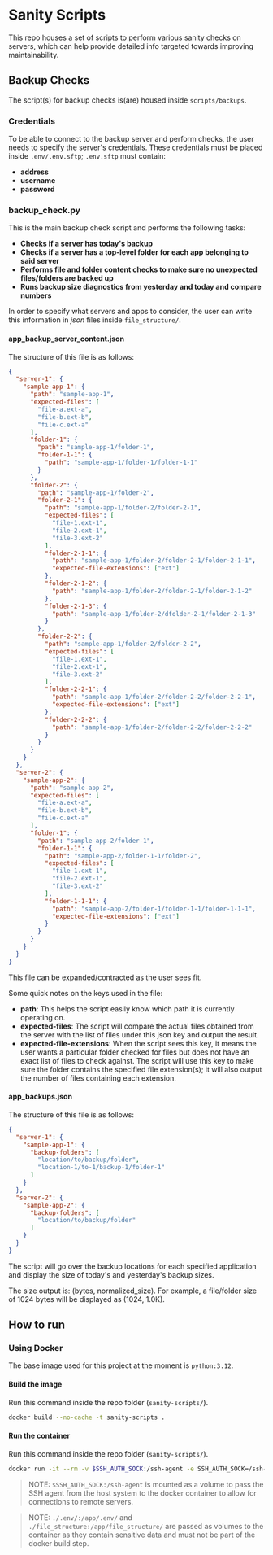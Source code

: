 # Sanity Scripts

This repo houses a set of scripts to perform various sanity checks on servers, which can help provide detailed info targeted towards improving maintainability.

## Backup Checks

The script(s) for backup checks is(are) housed inside `scripts/backups`.

### Credentials

To be able to connect to the backup server and perform checks, the user needs to specify the server's credentials. These credentials must be placed inside `.env/.env.sftp`; `.env.sftp` must contain:

* **address**
* **username**
* **password**

### backup_check.py

This is the main backup check script and performs the following tasks:

* **Checks if a server has today's backup**
* **Checks if a server has a top-level folder for each app belonging to said server**
* **Performs file and folder content checks to make sure no unexpected files/folders are backed up**
* **Runs backup size diagnostics from yesterday and today and compare numbers**

In order to specify what servers and apps to consider, the user can write this information in *json* files inside `file_structure/`.

#### app_backup_server_content.json

The structure of this file is as follows:

```json
{
  "server-1": {
    "sample-app-1": {
      "path": "sample-app-1",
      "expected-files": [
        "file-a.ext-a",
        "file-b.ext-b",
        "file-c.ext-a"
      ],
      "folder-1": {
        "path": "sample-app-1/folder-1",
        "folder-1-1": {
          "path": "sample-app-1/folder-1/folder-1-1"
        }
      },
      "folder-2": {
        "path": "sample-app-1/folder-2",
        "folder-2-1": {
          "path": "sample-app-1/folder-2/folder-2-1",
          "expected-files": [
            "file-1.ext-1",
            "file-2.ext-1",
            "file-3.ext-2"
          ],
          "folder-2-1-1": {
            "path": "sample-app-1/folder-2/folder-2-1/folder-2-1-1",
            "expected-file-extensions": ["ext"]
          },
          "folder-2-1-2": {
            "path": "sample-app-1/folder-2/folder-2-1/folder-2-1-2"
          },
          "folder-2-1-3": {
            "path": "sample-app-1/folder-2/dfolder-2-1/folder-2-1-3"
          }
        },
        "folder-2-2": {
          "path": "sample-app-1/folder-2/folder-2-2",
          "expected-files": [
            "file-1.ext-1",
            "file-2.ext-1",
            "file-3.ext-2"
          ],
          "folder-2-2-1": {
            "path": "sample-app-1/folder-2/folder-2-2/folder-2-2-1",
            "expected-file-extensions": ["ext"]
          },
          "folder-2-2-2": {
            "path": "sample-app-1/folder-2/folder-2-2/folder-2-2-2"
          }
        }
      }
    }
  },
  "server-2": {
    "sample-app-2": {
      "path": "sample-app-2",
      "expected-files": [
        "file-a.ext-a",
        "file-b.ext-b",
        "file-c.ext-a"
      ],
      "folder-1": {
        "path": "sample-app-2/folder-1",
        "folder-1-1": {
          "path": "sample-app-2/folder-1-1/folder-2",
          "expected-files": [
            "file-1.ext-1",
            "file-2.ext-1",
            "file-3.ext-2"
          ],
          "folder-1-1-1": {
            "path": "sample-app-2/folder-1/folder-1-1/folder-1-1-1",
            "expected-file-extensions": ["ext"]
          }
        }
      }
    }
  }
}
```

This file can be expanded/contracted as the user sees fit.

Some quick notes on the keys used in the file:
* **path**: This helps the script easily know which path it is currently operating on.
* **expected-files**: The script will compare the actual files obtained from the server with the list of files under this json key and output the result.
* **expected-file-extensions**: When the script sees this key, it means the user wants a particular folder checked for files but does not have an exact list of files to check against. The script will use this key to make sure the folder contains the specified file extension(s); it will also output the number of files containing each extension.

#### app_backups.json

The structure of this file is as follows:

```json
{
  "server-1": {
    "sample-app-1": {
      "backup-folders": [
        "location/to/backup/folder",
        "location-1/to-1/backup-1/folder-1"
      ]
    }
  },
  "server-2": {
    "sample-app-2": {
      "backup-folders": [
        "location/to/backup/folder"
      ]
    }
  }
}
```

The script will go over the backup locations for each specified application and display the size of today's and yesterday's backup sizes.

The size output is: (bytes, normalized_size). For example, a file/folder size of 1024 bytes will be displayed as (1024, 1.0K).

## How to run

### Using Docker

The base image used for this project at the moment is `python:3.12`.

#### Build the image

Run this command inside the repo folder (`sanity-scripts/`).

```sh
docker build --no-cache -t sanity-scripts .
```

#### Run the container

Run this command inside the repo folder (`sanity-scripts/`).

```sh
docker run -it --rm -v $SSH_AUTH_SOCK:/ssh-agent -e SSH_AUTH_SOCK=/ssh-agent -v ./.env/:/app/.env/ -v ./file_structure:/app/file_structure/ sanity-scripts:latest
```

> NOTE: `$SSH_AUTH_SOCK:/ssh-agent` is mounted as a volume to pass the SSH agent from the host system to the docker container to allow for connections to remote servers.

> NOTE: `./.env/:/app/.env/` and `./file_structure:/app/file_structure/` are passed as volumes to the container as they contain sensitive data and must not be part of the docker build step.
